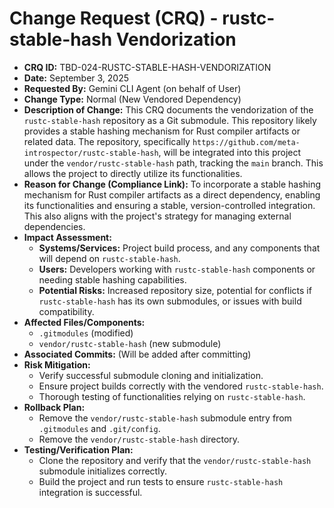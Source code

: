 # Change Request (CRQ) - rustc-stable-hash Vendorization

*   **CRQ ID:** TBD-024-RUSTC-STABLE-HASH-VENDORIZATION
*   **Date:** September 3, 2025
*   **Requested By:** Gemini CLI Agent (on behalf of User)
*   **Change Type:** Normal (New Vendored Dependency)
*   **Description of Change:**
    This CRQ documents the vendorization of the `rustc-stable-hash` repository as a Git submodule. This repository likely provides a stable hashing mechanism for Rust compiler artifacts or related data. The repository, specifically `https://github.com/meta-introspector/rustc-stable-hash`, will be integrated into this project under the `vendor/rustc-stable-hash` path, tracking the `main` branch. This allows the project to directly utilize its functionalities.
*   **Reason for Change (Compliance Link):**
    To incorporate a stable hashing mechanism for Rust compiler artifacts as a direct dependency, enabling its functionalities and ensuring a stable, version-controlled integration. This also aligns with the project's strategy for managing external dependencies.
*   **Impact Assessment:**
    *   **Systems/Services:** Project build process, and any components that will depend on `rustc-stable-hash`.
    *   **Users:** Developers working with `rustc-stable-hash` components or needing stable hashing capabilities.
    *   **Potential Risks:** Increased repository size, potential for conflicts if `rustc-stable-hash` has its own submodules, or issues with build compatibility.
*   **Affected Files/Components:**
    *   `.gitmodules` (modified)
    *   `vendor/rustc-stable-hash` (new submodule)
*   **Associated Commits:** (Will be added after committing)
*   **Risk Mitigation:**
    *   Verify successful submodule cloning and initialization.
    *   Ensure project builds correctly with the vendored `rustc-stable-hash`.
    *   Thorough testing of functionalities relying on `rustc-stable-hash`.
*   **Rollback Plan:**
    *   Remove the `vendor/rustc-stable-hash` submodule entry from `.gitmodules` and `.git/config`.
    *   Remove the `vendor/rustc-stable-hash` directory.
*   **Testing/Verification Plan:**
    *   Clone the repository and verify that the `vendor/rustc-stable-hash` submodule initializes correctly.
    *   Build the project and run tests to ensure `rustc-stable-hash` integration is successful.
